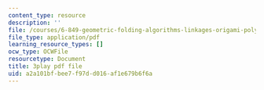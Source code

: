 ```yaml
---
content_type: resource
description: ''
file: /courses/6-849-geometric-folding-algorithms-linkages-origami-polyhedra-fall-2012/a2a101bfbee7f97dd016af1e679b6f6a_FEmDxtkee_0.pdf
file_type: application/pdf
learning_resource_types: []
ocw_type: OCWFile
resourcetype: Document
title: 3play pdf file
uid: a2a101bf-bee7-f97d-d016-af1e679b6f6a
---
```

